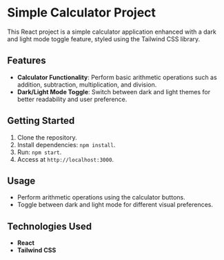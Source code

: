 # Simple Calculator Project

This React project is a simple calculator application enhanced with a dark and light mode toggle feature, styled using the Tailwind CSS library.

## Features

- **Calculator Functionality**: Perform basic arithmetic operations such as addition, subtraction, multiplication, and division.
- **Dark/Light Mode Toggle**: Switch between dark and light themes for better readability and user preference.

## Getting Started

1. Clone the repository.
2. Install dependencies: `npm install`.
3. Run: `npm start`.
4. Access at `http://localhost:3000`.

## Usage

- Perform arithmetic operations using the calculator buttons.
- Toggle between dark and light mode for different visual preferences.

## Technologies Used

- **React** 
- **Tailwind CSS**

